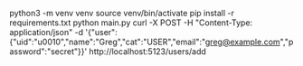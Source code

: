 python3 -m venv venv
source venv/bin/activate
pip install -r requirements.txt
python main.py
curl -X POST -H "Content-Type: application/json" -d '{"user":{"uid":"u0010","name":"Greg","cat":"USER","email":"greg@example.com","password":"secret"}}' http://localhost:5123/users/add